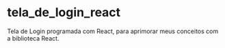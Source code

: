 # tela_de_login_react
Tela de Login programada com React, para aprimorar meus conceitos com a biblioteca React.
